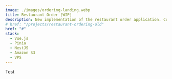 ```yaml
---
image: ./images/ordering-landing.webp
title: Restaurant Order [WIP]
description: New implementation of the restaurant order application. Currently under development (as of 01.04.2025). It will have 1 NestJS Backend and 3 Vue-Frontends.
# href: "/projects/restaurant-ordering-old"
href: "#"
stack:
  - Vue.js
  - Pinia
  - NestJS
  - Amazon S3
  - VPS
---
```


Test